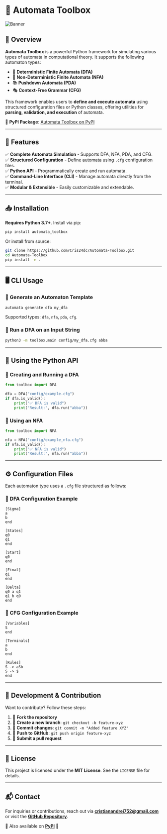 # 🚀 Automata Toolbox

![Banner](https://private-user-images.githubusercontent.com/107889454/420669273-eacd5b56-9a68-467c-9ba9-3e4e73e482de.jpg?jwt=eyJhbGciOiJIUzI1NiIsInR5cCI6IkpXVCJ9.eyJpc3MiOiJnaXRodWIuY29tIiwiYXVkIjoicmF3LmdpdGh1YnVzZXJjb250ZW50LmNvbSIsImtleSI6ImtleTUiLCJleHAiOjE3NDE1MjI0NjMsIm5iZiI6MTc0MTUyMjE2MywicGF0aCI6Ii8xMDc4ODk0NTQvNDIwNjY5MjczLWVhY2Q1YjU2LTlhNjgtNDY3Yy05YmE5LTNlNGU3M2U0ODJkZS5qcGc_WC1BbXotQWxnb3JpdGhtPUFXUzQtSE1BQy1TSEEyNTYmWC1BbXotQ3JlZGVudGlhbD1BS0lBVkNPRFlMU0E1M1BRSzRaQSUyRjIwMjUwMzA5JTJGdXMtZWFzdC0xJTJGczMlMkZhd3M0X3JlcXVlc3QmWC1BbXotRGF0ZT0yMDI1MDMwOVQxMjA5MjNaJlgtQW16LUV4cGlyZXM9MzAwJlgtQW16LVNpZ25hdHVyZT04YTcxNDZlODk1NmU3MjUxYmY2ODE4ODUyYzNmNzAwNjlmOTNiMWMwMDgxZTE0MjNhNmEzZjIxYTRhMzUzYzM2JlgtQW16LVNpZ25lZEhlYWRlcnM9aG9zdCJ9.ce5uiWvmN9Pg1q1db3e3aBYBKMEUMP6ZHvYwAavPIjg)

## 🌟 Overview

**Automata Toolbox** is a powerful Python framework for simulating various types of automata in computational theory. It supports the following automaton types:

- 🤖 **Deterministic Finite Automata (DFA)**
- 🔀 **Non-Deterministic Finite Automata (NFA)**
- 📚 **Pushdown Automata (PDA)**
- 🎭 **Context-Free Grammar (CFG)**

This framework enables users to **define and execute automata** using structured configuration files or Python classes, offering utilities for **parsing, validation, and execution** of automata.

📌 **PyPI Package**: [Automata Toolbox on PyPI](https://pypi.org/project/automata-toolbox/)

---

## 🎯 Features

✅ **Complete Automata Simulation** - Supports DFA, NFA, PDA, and CFG.  
✅ **Structured Configuration** - Define automata using `.cfg` configuration files.  
✅ **Python API** - Programmatically create and run automata.  
✅ **Command-Line Interface (CLI)** - Manage automata directly from the terminal.  
✅ **Modular & Extensible** - Easily customizable and extendable.  

---

## 📥 Installation

**Requires Python 3.7+**. Install via pip:
```bash
pip install automata_toolbox
```
Or install from source:
```bash
git clone https://github.com/Cris24dc/Automata-Toolbox.git
cd Automata-Toolbox
pip install -e .
```

---

## 🖥 CLI Usage

### 🔧 **Generate an Automaton Template**
```bash
automata generate dfa my_dfa
```
Supported types: `dfa`, `nfa`, `pda`, `cfg`.

### 🏃 **Run a DFA on an Input String**
```bash
python3 -m toolbox.main config/my_dfa.cfg abba
```

---

## 🐍 Using the Python API

### 🎯 **Creating and Running a DFA**
```python
from toolbox import DFA

dfa = DFA("config/example.cfg")
if dfa.is_valid():
    print("✅ DFA is valid")
    print("Result:", dfa.run("abba"))
```

### 🔄 **Using an NFA**
```python
from toolbox import NFA

nfa = NFA("config/example_nfa.cfg")
if nfa.is_valid():
    print("✅ NFA is valid")
    print("Result:", nfa.run("abba"))
```

---

## ⚙️ Configuration Files
Each automaton type uses a `.cfg` file structured as follows:

### 📌 **DFA Configuration Example**
```
[Sigma]
a
b
end

[States]
q0
q1
end

[Start]
q0
end

[Final]
q1
end

[Delta]
q0 a q1
q1 b q0
end
```

### 📌 **CFG Configuration Example**
```
[Variables]
S
end

[Terminals]
a
b
end

[Rules]
S -> aSb
S -> $
end
```

---

## 🔧 Development & Contribution
Want to contribute? Follow these steps:
1. 🍴 **Fork the repository**
2. 🌿 **Create a new branch**: `git checkout -b feature-xyz`
3. 💾 **Commit changes**: `git commit -m "Added feature XYZ"`
4. 🚀 **Push to GitHub**: `git push origin feature-xyz`
5. 🔄 **Submit a pull request**

---

## 📜 License

This project is licensed under the **MIT License**. See the `LICENSE` file for details.

---

## 📬 Contact
For inquiries or contributions, reach out via **cristianandrei752@gmail.com** or visit the **[GitHub Repository](https://github.com/Cris24dc/Automata-Toolbox.git)**.

🔗 Also available on **[PyPI](https://pypi.org/project/automata-toolbox/)** 🚀

